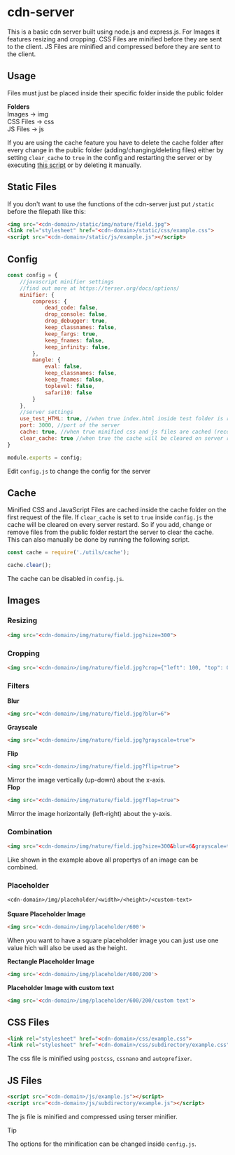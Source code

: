 # cdn-server
This is a basic cdn server built using node.js and express.js. For Images it features resizing and cropping. CSS Files are minified before they are sent to the client. JS Files are minified and compressed before they are sent to the client.

## Usage
Files must just be placed inside their specific folder inside the public folder

**Folders**<br />
Images -> img<br />
CSS Files -> css<br />
JS Files -> js<br />

If you are using the cache feature you have to delete the cache folder after every change in the public folder (adding/changing/deleting files) either by setting `clear_cache` to `true` in the config and restarting the server or by executing [this script](#cache) or by deleting it manually.

## Static Files
If you don't want to use the functions of the cdn-server just put `/static` before the filepath like this:
```html
<img src="<cdn-domain>/static/img/nature/field.jpg">
<link rel="stylesheet" href="<cdn-domain>/static/css/example.css">
<script src="<cdn-domain>/static/js/example.js"></script>
```

## Config
```javascript
const config = {
    //javascript minifier settings
    //find out more at https://terser.org/docs/options/
    minifier: {
        compress: {
            dead_code: false,
            drop_console: false,
            drop_debugger: true,
            keep_classnames: false,
            keep_fargs: true,
            keep_fnames: false,
            keep_infinity: false,
        },
        mangle: {
            eval: false,
            keep_classnames: false,
            keep_fnames: false,
            toplevel: false,
            safari10: false
        }
    },
    //server settings
    use_test_HTML: true, //when true index.html inside test folder is rendered when requesting '/'
    port: 3000, //port of the server
    cache: true, //when true minified css and js files are cached (recommended)
    clear_cache: true //when true the cache will be cleared on server restart (recommended)
}

module.exports = config;
```
Edit `config.js` to change the config for the server

## Cache
Minified CSS and JavaScript Files are cached inside the cache folder on the first request of the file. If `clear_cache` is set to `true` inside `config.js` the cache will be cleared on every server restard. So if you add, change or remove files from the public folder restart the server to clear the cache. This can also manually be done by running the following script.
```javascript
const cache = require('./utils/cache');

cache.clear();
```
The cache can be disabled in `config.js`.

## Images
### Resizing
```html
<img src="<cdn-domain>/img/nature/field.jpg?size=300">
```
### Cropping
```html
<img src='<cdn-domain>/img/nature/field.jpg?crop={"left": 100, "top": 0, "width": 300, "height": 500}'>
```
### Filters
**Blur**
```html
<img src="<cdn-domain>/img/nature/field.jpg?blur=6">
```
**Grayscale**
```html
<img src="<cdn-domain>/img/nature/field.jpg?grayscale=true">
```
**Flip**
```html
<img src="<cdn-domain>/img/nature/field.jpg?flip=true">
```
Mirror the image vertically (up-down) about the x-axis. <br />
**Flop**
```html
<img src="<cdn-domain>/img/nature/field.jpg?flop=true">
```
Mirror the image horizontally (left-right) about the y-axis.  <br />

### Combination
```html
<img src="<cdn-domain>/img/nature/field.jpg?size=300&blur=6&grayscale=true">
```
Like shown in the example above all propertys of an image can be combined.

### Placeholder
`<cdn-domain>/img/placeholder/<width>/<height>/<custom-text>`<br /><br />
**Square Placeholder Image**
```html
<img src='<cdn-domain>/img/placeholder/600'>
```
When you want to have a square placeholder image you can just use one value hich will also be used as the height.

**Rectangle Placeholder Image**
```html
<img src='<cdn-domain>/img/placeholder/600/200'>
```
**Placeholder Image with custom text**
```html
<img src='<cdn-domain>/img/placeholder/600/200/custom text'>
```

## CSS Files
```html
<link rel="stylesheet" href="<cdn-domain>/css/example.css">
<link rel="stylesheet" href="<cdn-domain>/css/subdirectory/example.css">
```
The css file is minified using `postcss`, `cssnano` and `autoprefixer`.
 
## JS Files
```html
<script src="<cdn-domain>/js/example.js"></script>
<script src="<cdn-domain>/js/subdirectory/example.js"></script>
```
The js file is minified and compressed using terser minifier. 
> [!TIP]
> The options for the minification can be changed inside `config.js`.